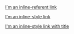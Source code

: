 [I´m an inline-referent link](https://github.com/adam-p/markdown-here/wiki/Markdown-Cheatsheet)

[I'm an inline-style link](https://www.google.com)

[I'm an inline-style link with title](https://www.google.com "Google's Homepage")
